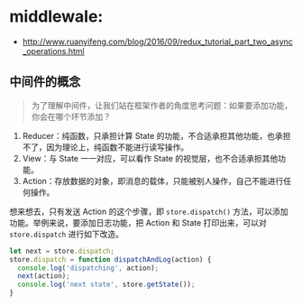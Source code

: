 # middlewale:
+ http://www.ruanyifeng.com/blog/2016/09/redux_tutorial_part_two_async_operations.html


## 中间件的概念
> 为了理解中间件，让我们站在框架作者的角度思考问题：如果要添加功能，你会在哪个环节添加？

1. Reducer：纯函数，只承担计算 State 的功能，不合适承担其他功能，也承担不了，因为理论上，纯函数不能进行读写操作。
2. View：与 State 一一对应，可以看作 State 的视觉层，也不合适承担其他功能。
3. Action：存放数据的对象，即消息的载体，只能被别人操作，自己不能进行任何操作。

想来想去，只有发送 Action 的这个步骤，即 `store.dispatch()` 方法，可以添加功能。举例来说，要添加日志功能，把 Action 和 State 打印出来，可以对 `store.dispatch` 进行如下改造。

```js
let next = store.dispatch;
store.dispatch = function dispatchAndLog(action) {
  console.log('dispatching', action);
  next(action);
  console.log('next state', store.getState());
}
```
